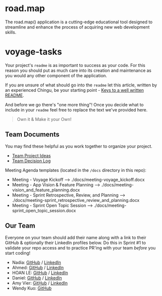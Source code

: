 # road.map

The road.map() application is a cutting-edge educational tool designed to streamline and enhance the process of acquiring new web development skills.
























# voyage-tasks

Your project's `readme` is as important to success as your code. For
this reason you should put as much care into its creation and maintenance
as you would any other component of the application.

If you are unsure of what should go into the `readme` let this article,
written by an experienced Chingu, be your starting point -
[Keys to a well written README](https://tinyurl.com/yk3wubft).

And before we go there's "one more thing"! Once you decide what to include
in your `readme` feel free to replace the text we've provided here.

> Own it & Make it your Own!

## Team Documents

You may find these helpful as you work together to organize your project.

-   [Team Project Ideas](./docs/team_project_ideas.md)
-   [Team Decision Log](./docs/team_decision_log.md)

Meeting Agenda templates (located in the `/docs` directory in this repo):

-   Meeting - Voyage Kickoff --> ./docs/meeting-voyage_kickoff.docx
-   Meeting - App Vision & Feature Planning --> ./docs/meeting-vision_and_feature_planning.docx
-   Meeting - Sprint Retrospective, Review, and Planning --> ./docs/meeting-sprint_retrospective_review_and_planning.docx
-   Meeting - Sprint Open Topic Session --> ./docs/meeting-sprint_open_topic_session.docx

## Our Team

Everyone on your team should add their name along with a link to their GitHub
& optionally their LinkedIn profiles below. Do this in Sprint #1 to validate
your repo access and to practice PR'ing with your team _before_ you start
coding!


- Nadia: [GitHub](https://github.com/NadiaPia) / [LinkedIn](https://www.linkedin.com/in/nadiapiatetskaia/)
- Ahmed: [GitHub](https://github.com/aobaruwa) / [LinkedIn](https://linkedin.com/in/aobn)
- HOAN LE: [GitHub](https://github.com/hoan-k-le) / [LinkedIn](https://linkedin.com/in/hoan-k-le)
- Daniel: [GitHub](https://github.com/Im-Humor) / [LinkedIn](https://linkedin.com/in/mrdanielrmorris/)
- Amy Vier: [GitHub](https://github.com/AmyVier) / [LinkedIn](https://linkedin.com/in/amy-vier-b73694218)
- Wendy Kuo: [GitHub](https://github.com/codergirl01)

